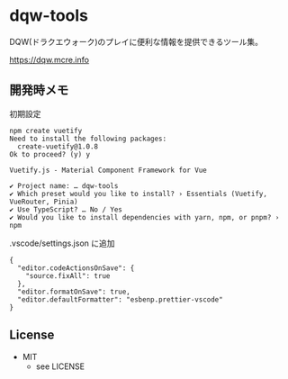 # dqw-tools

DQW(ドラクエウォーク)のプレイに便利な情報を提供できるツール集。

https://dqw.mcre.info

## 開発時メモ

初期設定

```
npm create vuetify
Need to install the following packages:
  create-vuetify@1.0.8
Ok to proceed? (y) y

Vuetify.js - Material Component Framework for Vue

✔ Project name: … dqw-tools
✔ Which preset would you like to install? › Essentials (Vuetify, VueRouter, Pinia)
✔ Use TypeScript? … No / Yes
✔ Would you like to install dependencies with yarn, npm, or pnpm? › npm
```

.vscode/settings.json に追加

```
{
  "editor.codeActionsOnSave": {
    "source.fixAll": true
  },
  "editor.formatOnSave": true,
  "editor.defaultFormatter": "esbenp.prettier-vscode"
}
```

## License

- MIT
  - see LICENSE
